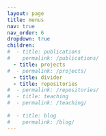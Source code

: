 ```yaml
---
layout: page
title: menus
nav: true
nav_order: 6
dropdown: true
children:
#  - title: publications
#    permalink: /publications/
  - title: projects
#  - permalink: /projects/
  - title: divider
  - title: repositories
#  - permalink: /repositories/
#  - title: teaching
#  - permalink: /teaching/
    
#  - title: blog
#    permalink: /blog/
---
```

